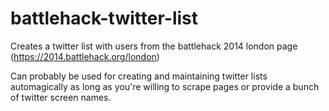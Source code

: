 battlehack-twitter-list
=======================

Creates a twitter list with users from the battlehack 2014 london page
(https://2014.battlehack.org/london)

Can probably be used for creating and maintaining twitter lists automagically as long as you're willing to scrape pages or provide a bunch of twitter screen names.

